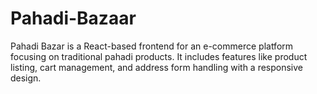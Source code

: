 # Pahadi-Bazaar
Pahadi Bazar is a React-based frontend for an e-commerce platform focusing on traditional pahadi products. It includes features like product listing, cart management, and address form handling with a responsive design.
